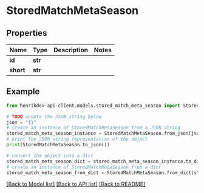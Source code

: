 # StoredMatchMetaSeason


## Properties

Name | Type | Description | Notes
------------ | ------------- | ------------- | -------------
**id** | **str** |  | 
**short** | **str** |  | 

## Example

```python
from henrikdev-api-client.models.stored_match_meta_season import StoredMatchMetaSeason

# TODO update the JSON string below
json = "{}"
# create an instance of StoredMatchMetaSeason from a JSON string
stored_match_meta_season_instance = StoredMatchMetaSeason.from_json(json)
# print the JSON string representation of the object
print(StoredMatchMetaSeason.to_json())

# convert the object into a dict
stored_match_meta_season_dict = stored_match_meta_season_instance.to_dict()
# create an instance of StoredMatchMetaSeason from a dict
stored_match_meta_season_from_dict = StoredMatchMetaSeason.from_dict(stored_match_meta_season_dict)
```
[[Back to Model list]](../README.md#documentation-for-models) [[Back to API list]](../README.md#documentation-for-api-endpoints) [[Back to README]](../README.md)


